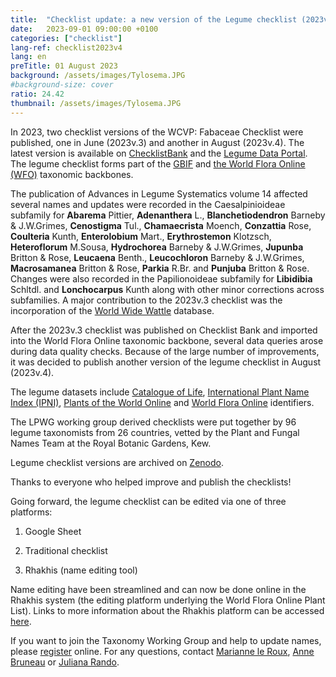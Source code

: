 ```yaml
---
title:  "Checklist update: a new version of the Legume checklist (2023v.4) has been published on Zenodo"
date:   2023-09-01 09:00:00 +0100
categories: ["checklist"]
lang-ref: checklist2023v4
lang: en
preTitle: 01 August 2023
background: /assets/images/Tylosema.JPG
#background-size: cover
ratio: 24.42
thumbnail: /assets/images/Tylosema.JPG
---
```



In 2023, two checklist versions of the WCVP: Fabaceae Checklist were published, one in June (2023v.3) and another in August (2023v.4). The latest version is available on [ChecklistBank](https://www.checklistbank.org/) and the [Legume Data Portal](https://www.legumedata.org/). The legume checklist forms part of the [GBIF](https://www.gbif.org/) and [the World Flora Online (WFO)](https://www.worldfloraonline.org/) taxonomic backbones.  

The publication of Advances in Legume Systematics volume 14 affected several names and updates were recorded in the Caesalpinioideae subfamily for **Abarema** Pittier, **Adenanthera** L., **Blanchetiodendron** Barneby & J.W.Grimes, **Cenostigma** Tul., **Chamaecrista** Moench, **Conzattia** Rose, **Coulteria** Kunth, **Enterolobium** Mart., **Erythrostemon** Klotzsch, **Heteroflorum** M.Sousa, **Hydrochorea** Barneby & J.W.Grimes, **Jupunba** Britton & Rose, **Leucaena** Benth., **Leucochloron** Barneby & J.W.Grimes, **Macrosamanea** Britton & Rose, **Parkia** R.Br. and **Punjuba** Britton & Rose. Changes were also recorded in the Papilionoideae subfamily for **Libidibia** Schltdl. and **Lonchocarpus** Kunth along with other minor corrections across subfamilies. A major contribution to the 2023v.3 checklist was the incorporation of the [World Wide Wattle](http://worldwidewattle.com/) database.

After the 2023v.3 checklist was published on Checklist Bank and imported into the World Flora Online taxonomic backbone, several data queries arose during data quality checks. Because of the large number of improvements, it was decided to publish another version of the legume checklist in August (2023v.4).

The legume datasets include [Catalogue of Life](https://www.catalogueoflife.org/), [International Plant Name Index (IPNI)](https://www.ipni.org/), [Plants of the World Online](https://powo.science.kew.org/) and [World Flora Online](https://www.worldfloraonline.org/) identifiers.

The LPWG working group derived checklists were put together by 96 legume taxonomists from 26 countries, vetted by the Plant and Fungal Names Team at the Royal Botanic Gardens, Kew.

Legume checklist versions are archived on [Zenodo](https://doi.org/10.5281/zenodo.6451530).


Thanks to everyone who helped improve and publish the checklists!


Going forward, the legume checklist can be edited via one of three platforms:

1. Google Sheet

2. Traditional checklist

3. Rhakhis (name editing tool)



Name editing have been streamlined and can now be done online in the Rhakhis system (the editing platform underlying the World Flora Online Plant List). Links to more information about the Rhakhis platform can be accessed [here](https://plant-list-docs.rbge.info/rhakhis/).


If you want to join the Taxonomy Working Group and help to update names, please [register](https://docs.google.com/forms/d/e/1FAIpQLSfCrUgmzIEgNBM6snTl_cTQhiiRloPlUQ0kon2Lj-KIoCY_nA/viewform?usp=sharing) online. For any questions, contact [Marianne le Roux](mailto:m.leroux@sanbi.org.za), [Anne Bruneau](mailto:anne.bruneau@umontreal.ca) or [Juliana Rando](ju_rando@hotmail.com).